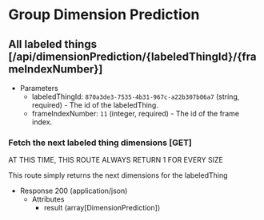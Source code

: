 # Group Dimension Prediction

## All labeled things [/api/dimensionPrediction/{labeledThingId}/{frameIndexNumber}]

+ Parameters
    + labeledThingId: `870a3de3-7535-4b31-967c-a22b307b06a7` (string, required) - The id of the labeledThing.
    + frameIndexNumber: `11` (integer, required) - The id of the frame index.

### Fetch the next labeled thing dimensions [GET]

AT THIS TIME, THIS ROUTE ALWAYS RETURN 1 FOR EVERY SIZE

This route simply returns the next dimensions for the labeledThing

+ Response 200 (application/json)
    + Attributes
        + result (array[DimensionPrediction])